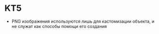 # KT5
- PNG изображения используются лишь для кастомизации объекта, и не служат как способы помощи его создания

